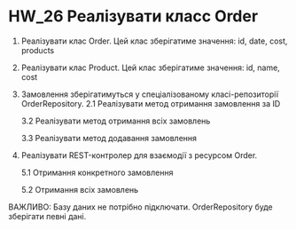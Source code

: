 # HW_26 Реалізувати класс Order

1. Реалізувати клас Order. Цей клас зберігатиме значення: id, date, cost, products

2. Реалізувати клас Product. Цей клас зберігатиме значення: id, name, cost

3. Замовлення зберігатимуться у спеціалізованому класі-репозиторії OrderRepository. 2.1 Реалізувати метод отримання замовлення за ID

   3.2 Реалізувати метод отримання всіх замовлень

   3.3 Реалізувати метод додавання замовлення

4. Реалізувати REST-контролер для взаємодії з ресурсом Order.

   5.1 Отримання конкретного замовлення

   5.2 Отримання всіх замовлень

ВАЖЛИВО: Базу даних не потрібно підключати. OrderRepository буде зберігати певні дані.
